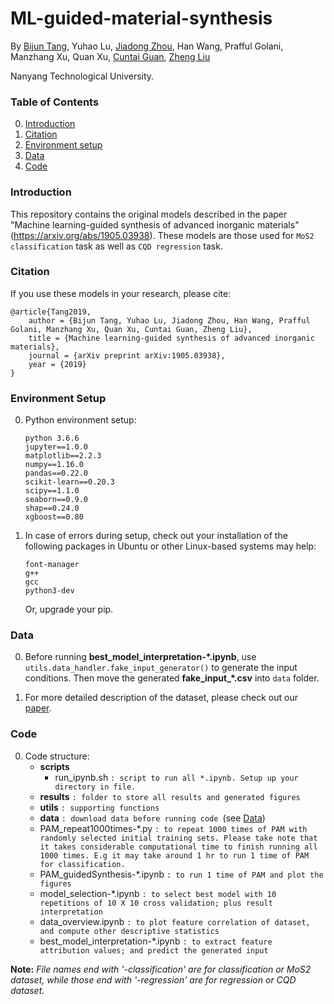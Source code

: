 # ML-guided-material-synthesis

By [Bijun Tang](https://scholar.google.com.sg/citations?user=qwXbP28AAAAJ&hl=en), Yuhao Lu, [Jiadong Zhou](https://scholar.google.com.sg/citations?user=tmVOLIcAAAAJ&hl=en), Han Wang, Prafful Golani, Manzhang Xu, Quan Xu, [Cuntai Guan](http://www.ntu.edu.sg/home/ctguan/), [Zheng Liu](http://www.ntu.edu.sg/home/z.liu/)

Nanyang Technological University.

### Table of Contents
0. [Introduction](#introduction)
0. [Citation](#citation)
0. [Environment setup](#environment-setup)
0. [Data](#data)
0. [Code](#code)


### Introduction

This repository contains the original models described in the paper "Machine learning-guided synthesis of advanced inorganic materials" (https://arxiv.org/abs/1905.03938). These models are those used for `MoS2 classification` task as well as `CQD regression` task.



### Citation

If you use these models in your research, please cite:

	@article{Tang2019,
		author = {Bijun Tang, Yuhao Lu, Jiadong Zhou, Han Wang, Prafful Golani, Manzhang Xu, Quan Xu, Cuntai Guan, Zheng Liu},
		title = {Machine learning-guided synthesis of advanced inorganic materials},
		journal = {arXiv preprint arXiv:1905.03938},
		year = {2019}
	}

### Environment Setup

0. Python environment setup:
	```
	python 3.6.6
	jupyter==1.0.0
	matplotlib==2.2.3
	numpy==1.16.0
	pandas==0.22.0
	scikit-learn==0.20.3
	scipy==1.1.0
	seaborn==0.9.0
	shap==0.24.0
	xgboost==0.80
	```	


0. In case of errors during setup, check out your installation of the following packages in Ubuntu or other Linux-based systems may help:
	```
	font-manager
	g++
	gcc
	python3-dev
	```	
    Or, upgrade your pip.	

	
### Data

0. Before running **best_model_interpretation-\*\.ipynb**, use `utils.data_handler.fake_input_generator()` to generate the input conditions. Then move the generated **fake_input_\*\.csv** into `data` folder.

0. For more detailed description of the dataset, please check out our [paper](#introduction).


### Code
0. Code structure:
	- **scripts** 
		- run_ipynb.sh `: script to run all *.ipynb. Setup up your directory in file.`
	- **results** `: folder to store all results and generated figures`
	- **utils** `: supporting functions`
	- **data** `: download data before running code `(see [Data](#code))
	- PAM_repeat1000times-\*\.py `: to repeat 1000 times of PAM with randomly selected initial training sets. Please take note that it takes considerable computational time to finish running all 1000 times. E.g it may take around 1 hr to run 1 time of PAM for classification.`
	- PAM_guidedSynthesis-\*\.ipynb `: to run 1 time of PAM and plot the figures`
	- model_selection-\*\.ipynb `: to select best model with 10 repetitions of 10 X 10 cross validation; plus result interpretation`
	- data_overview.ipynb `: to plot feature correlation of dataset, and compute other descriptive statistics`
	- best_model_interpretation-\*\.ipynb `: to extract feature attribution values; and predict the generated input`	
	

**Note:**
*File names end with '-classification' are for classification or MoS2 dataset, while those end with '-regression' are for regression or CQD dataset.*
